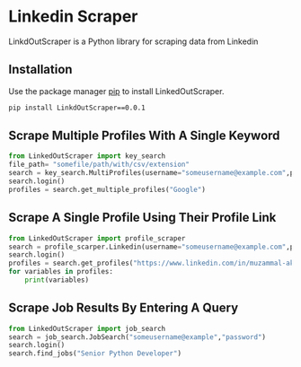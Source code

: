 # Linkedin Scraper

LinkdOutScraper is a Python library for scraping data from Linkedin

## Installation

Use the package manager [pip](https://pip.pypa.io/en/stable/) to install LinkedOutScraper.

```bash
pip install LinkdOutScraper==0.0.1
```

## Scrape Multiple Profiles With A Single Keyword

```python
from LinkedOutScraper import key_search
file_path= "somefile/path/with/csv/extension"
search = key_search.MultiProfiles(username="someusername@example.com",password="password",headless=True,file_path=file_path)
search.login()
profiles = search.get_multiple_profiles("Google")

```

## Scrape A Single Profile Using Their Profile Link

```python
from LinkedOutScraper import profile_scraper
search = profile_scarper.Linkedin(username="someusername@example.com",password="password")
search.login()
profiles = search.get_profiles("https://www.linkedin.com/in/muzammal-akram/")
for variables in profiles:
    print(variables)
```

## Scrape Job Results By Entering A Query

```python
from LinkedOutScraper import job_search
search = job_search.JobSearch("someusername@example","password")
search.login()
search.find_jobs("Senior Python Developer")
```
